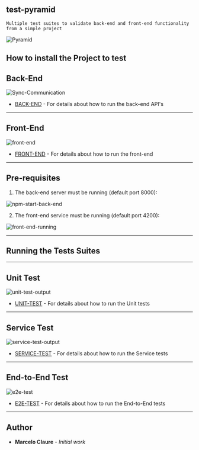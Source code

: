 ## test-pyramid
```
Multiple test suites to validate back-end and front-end functionality from a simple project
```
![Pyramid](https://user-images.githubusercontent.com/24611413/67211292-7c9ae900-f3e8-11e9-8506-25d91f7f3ecf.jpg)


## How to install the Project to test


## Back-End
![Sync-Communication](https://user-images.githubusercontent.com/24611413/62910994-b8626400-bd50-11e9-923b-ef0d5d8f3c1f.jpg)

* [BACK-END](https://github.com/mclaure/test-pyramid/tree/master/src/back-end) - For details about how to run the back-end API's 

---

## Front-End
![front-end](https://user-images.githubusercontent.com/24611413/67206749-49ecf280-f3e0-11e9-95cb-96f086559955.jpg)
* [FRONT-END](https://github.com/mclaure/test-pyramid/tree/master/src/front-end) - For details about how to run the front-end 

---

## Pre-requisites
1. The back-end server must be running (default port 8000):

![npm-start-back-end](https://user-images.githubusercontent.com/24611413/67206646-13af7300-f3e0-11e9-8474-040a7dc4e94d.jpg)

2. The front-end service must be running (default port 4200):

![front-end-running](https://user-images.githubusercontent.com/24611413/67209810-0d23fa00-f3e6-11e9-8812-2da29c8c6d20.jpg)

---

## Running the Tests Suites

---

## Unit Test
![unit-test-output](https://user-images.githubusercontent.com/24611413/67208998-8c183300-f3e4-11e9-802c-291e530a4d6a.jpg)

* [UNIT-TEST](https://github.com/mclaure/test-pyramid/tree/master/test/unit-test) - For details about how to run the Unit tests 

---

## Service Test
![service-test-output](https://user-images.githubusercontent.com/24611413/67209554-91c24880-f3e5-11e9-81a7-1d160411a342.jpg)

* [SERVICE-TEST](https://github.com/mclaure/test-pyramid/tree/master/test/service-test) - For details about how to run the Service tests

---

## End-to-End Test
![e2e-test](https://user-images.githubusercontent.com/24611413/67210091-7efc4380-f3e6-11e9-8ddd-1746c642fba7.jpg)

* [E2E-TEST](https://github.com/mclaure/test-pyramid/tree/master/test/e2e-test) - For details about how to run the End-to-End tests

---

## Author

* **Marcelo Claure** - *Initial work*
